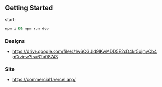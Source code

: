 ## Getting Started

start:

```bash
npm i && npm run dev
```

### Designs

- https://drive.google.com/file/d/1w6CGUld9IKwMDD5E2dD4kr5ojmyCb4gC/view?ts=62a08743

### Site

- https://commercial1.vercel.app/

